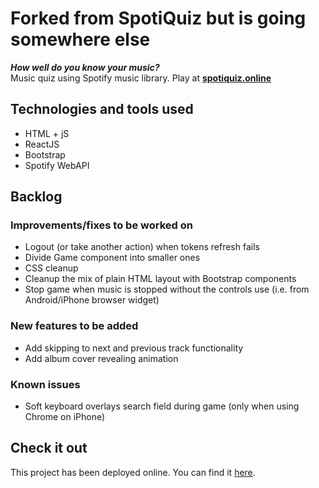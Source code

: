 # Forked from SpotiQuiz but is going somewhere else

**_How well do you know your music?_**\
Music quiz using Spotify music library. Play at **[spotiquiz.online](https://spotiquiz.online/)**

## Technologies and tools used

-   HTML + jS
-   ReactJS
-   Bootstrap
-   Spotify WebAPI

## Backlog

### Improvements/fixes to be worked on

-   Logout (or take another action) when tokens refresh fails
-   Divide Game component into smaller ones
-   CSS cleanup
-   Cleanup the mix of plain HTML layout with Bootstrap components
-   Stop game when music is stopped without the controls use (i.e. from Android/iPhone browser widget)

### New features to be added

-   Add skipping to next and previous track functionality
-   Add album cover revealing animation

### Known issues

-   Soft keyboard overlays search field during game (only when using Chrome on iPhone)

## Check it out

This project has been deployed online. You can find it [here](https://spotiquiz.online/).
